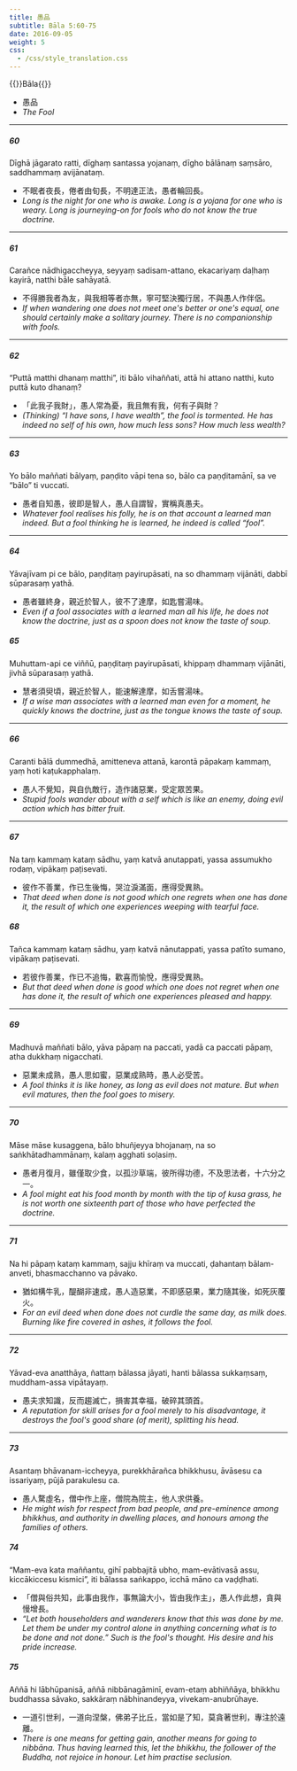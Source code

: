 ```yaml
---
title: 愚品
subtitle: Bāla 5:60-75
date: 2016-09-05
weight: 5
css:
  - /css/style_translation.css
---
```


{{<subtitle>}}Bāla{{</subtitle>}}

- 愚品
- *The Fool*

---

##### 60

Dīghā jāgarato ratti, dīghaṃ santassa yojanaṃ, dīgho bālānaṃ saṃsāro, saddhammaṃ avijānataṃ.

- 不眠者夜長，倦者由旬長，不明達正法，愚者輪回長。
- *Long is the night for one who is awake. Long is a yojana for one who is weary. Long is journeying-on for fools who do not know the true doctrine.*

---

##### 61

Carañce nādhigaccheyya, seyyaṃ sadisam-attano, ekacariyaṃ daḷhaṃ kayirā, natthi bāle sahāyatā.

- 不得勝我者為友，與我相等者亦無，寧可堅決獨行居，不與愚人作伴侶。
- *If when wandering one does not meet one's better or one's equal, one should certainly make a solitary journey. There is no companionship with fools.*

---

##### 62

“Puttā matthi dhanaṃ matthi”, iti bālo vihaññati, attā hi attano natthi, kuto puttā kuto dhanaṃ?

- 「此我子我財」，愚人常為憂，我且無有我，何有子與財？
- *(Thinking) “I have sons, I have wealth”, the fool is tormented. He has indeed no self of his own, how much less sons? How much less wealth?*

---

##### 63

Yo bālo maññati bālyaṃ, paṇḍito vāpi tena so, bālo ca paṇḍitamānī, sa ve “bālo” ti vuccati.

- 愚者自知愚，彼即是智人，愚人自謂智，實稱真愚夫。
- *Whatever fool realises his folly, he is on that account a learned man indeed. But a fool thinking he is learned, he indeed is called “fool”.*

---

##### 64

Yāvajīvam pi ce bālo, paṇḍitaṃ payirupāsati, na so dhammaṃ vijānāti, dabbī sūparasaṃ yathā.

- 愚者雖終身，親近於智人，彼不了達摩，如匙嘗湯味。
- *Even if a fool associates with a learned man all his life, he does not know the doctrine, just as a spoon does not know the taste of soup.*

##### 65

Muhuttam-api ce viññū, paṇḍitaṃ payirupāsati, khippaṃ dhammaṃ vijānāti, jivhā sūparasaṃ yathā.

- 慧者須臾頃，親近於智人，能速解達摩，如舌嘗湯味。
- *If a wise man associates with a learned man even for a moment, he quickly knows the doctrine, just as the tongue knows the taste of soup.*

---

##### 66

Caranti bālā dummedhā, amitteneva attanā, karontā pāpakaṃ kammaṃ, yaṃ hoti kaṭukapphalaṃ.

- 愚人不覺知，與自仇敵行，造作諸惡業，受定眾苦果。
- *Stupid fools wander about with a self which is like an enemy, doing evil action which has bitter fruit.*

---

##### 67

Na taṃ kammaṃ kataṃ sādhu, yaṃ katvā anutappati, yassa assumukho rodaṃ, vipākaṃ paṭisevati.

- 彼作不善業，作已生後悔，哭泣淚滿面，應得受異熟。
- *That deed when done is not good which one regrets when one has done it, the result of which one experiences weeping with tearful face.*

##### 68

Tañca kammaṃ kataṃ sādhu, yaṃ katvā nānutappati, yassa patīto sumano, vipākaṃ paṭisevati.

- 若彼作善業，作已不追悔，歡喜而愉悅，應得受異熟。
- *But that deed when done is good which one does not regret when one has done it, the result of which one experiences pleased and happy.*

---

##### 69

Madhuvā maññati bālo, yāva pāpaṃ na paccati, yadā ca paccati pāpaṃ, atha dukkhaṃ nigacchati.

- 惡業未成熟，愚人思如蜜，惡業成熟時，愚人必受苦。
- *A fool thinks it is like honey, as long as evil does not mature. But when evil matures, then the fool goes to misery.*

---

##### 70

Māse māse kusaggena, bālo bhuñjeyya bhojanaṃ, na so saṅkhātadhammānaṃ, kalaṃ agghati soḷasiṃ.

- 愚者月復月，雖僅取少食，以孤沙草端，彼所得功德，不及思法者，十六分之一。
- *A fool might eat his food month by month with the tip of kusa grass, he is not worth one sixteenth part of those who have perfected the doctrine.*

---

##### 71

Na hi pāpaṃ kataṃ kammaṃ, sajju khīraṃ va muccati, ḍahantaṃ bālam-anveti, bhasmacchanno va pāvako.

- 猶如構牛乳，醍醐非速成，愚人造惡業，不即感惡果，業力隨其後，如死灰覆火。
- *For an evil deed when done does not curdle the same day, as milk does. Burning like fire covered in ashes, it follows the fool.*

---

##### 72

Yāvad-eva anatthāya, ñattaṃ bālassa jāyati, hanti bālassa sukkaṃsaṃ, muddham-assa vipātayaṃ.

- 愚夫求知識，反而趨滅亡，損害其幸福，破碎其頭首。
- *A reputation for skill arises for a fool merely to his disadvantage, it destroys the fool's good share (of merit), splitting his head.*

---

##### 73

Asantaṃ bhāvanam-iccheyya, purekkhārañca bhikkhusu, āvāsesu ca issariyaṃ, pūjā parakulesu ca.

- 愚人騖虛名，僧中作上座，僧院為院主，他人求供養。
- *He might wish for respect from bad people, and pre-eminence among bhikkhus, and authority in dwelling places, and honours among the families of others.*

##### 74

“Mam-eva kata maññantu, gihī pabbajitā ubho, mam-evātivasā assu, kiccākiccesu kismici”, iti bālassa saṅkappo, icchā māno ca vaḍḍhati.

- 「僧與俗共知，此事由我作，事無論大小，皆由我作主」，愚人作此想，貪與慢增長。
- *“Let both householders and wanderers know that this was done by me. Let them be under my control alone in anything concerning what is to be done and not done.” Such is the fool's thought. His desire and his pride increase.*

##### 75

Aññā hi lābhūpanisā, aññā nibbānagāminī, evam-etaṃ abhiññāya, bhikkhu buddhassa sāvako, sakkāraṃ nābhinandeyya, vivekam-anubrūhaye.

- 一道引世利，一道向涅槃，佛弟子比丘，當如是了知，莫貪著世利，專注於遠離。
- *There is one means for getting gain, another means for going to nibbāna. Thus having learned this, let the bhikkhu, the follower of the Buddha, not rejoice in honour. Let him practise seclusion.*